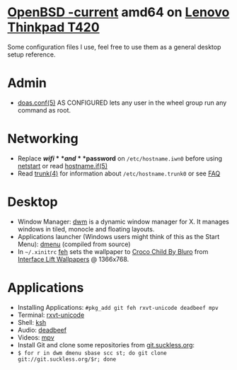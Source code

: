 # [OpenBSD -current](https://www.openbsd.org/faq/current.html) amd64 on [Lenovo Thinkpad T420](http://shop.lenovo.com/us/en/laptops/thinkpad/t-series/t420s/)

Some configuration files I use, feel free to use them as a general desktop setup reference.

# Admin
* [doas.conf(5)](http://man.openbsd.org/doas.conf) AS CONFIGURED lets any user in the wheel group run any command as root.

# Networking
* Replace **$wifi** and **$password** on `/etc/hostname.iwn0` before using [netstart](http://man.openbsd.org/netstart) or read [hostname.if(5)](http://man.openbsd.org/hostname.if)
* Read [trunk(4)](http://man.openbsd.org/trunk) for information about `/etc/hostname.trunk0` or see [FAQ](https://www.openbsd.org/faq/faq6.html)

# Desktop
* Window Manager: [dwm](http://dwm.suckless.org/) is a dynamic window manager for X. It manages windows in tiled, monocle and floating layouts.
* Applications launcher (Windows users might think of this as the Start Menu): [dmenu](http://tools.suckless.org/dmenu/) (compiled from source)
* In `~/.xinitrc` [feh](https://feh.finalrewind.org/) sets the wallpaper to [Croco Child By Bluro](https://interfacelift.com/wallpaper/details/3922/croco_child.html) from [Interface Lift Wallpapers](https://interfacelift.com/wallpaper/downloads/date/any/) @ 1366x768.

# Applications
* Installing Applications: ```#pkg_add git feh rxvt-unicode deadbeef mpv```
* Terminal: [rxvt-unicode](http://software.schmorp.de/pkg/rxvt-unicode.html)
* Shell: [ksh](http://man.openbsd.org/ksh)
* Audio: [deadbeef](http://deadbeef.sourceforge.net/)
* Videos: [mpv](https://mpv.io/)
* Install Git and clone some repositories from [git.suckless.org](http://git.suckless.org/):
* ```$ for r in dwm dmenu sbase scc st; do git clone git://git.suckless.org/$r; done```
